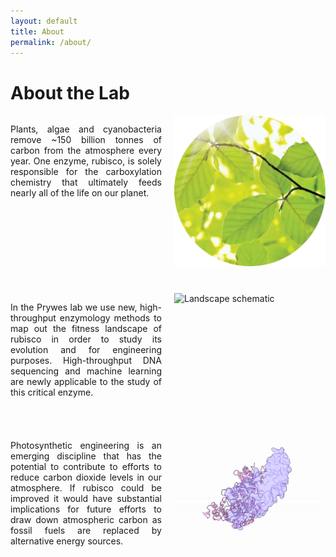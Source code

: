 ```yaml
---
layout: default
title: About
permalink: /about/
---
```


<style>
.about-row {
  display: flex;
  flex-direction: row;
  align-items: flex-start;
  gap: 20px;
  margin-bottom: 40px;
}

.about-text {
  flex: 1;
  text-align: justify;
}

.about-image {
  flex: 1;
}

.about-image img {
  max-width: 100%;
  height: auto;
}

@media (max-width: 768px) {
  .about-row {
    flex-direction: column;
  }
}
</style>

<h1>About the Lab</h1>

<div class="about-row">
  <div class="about-text">
    <p>
      Plants, algae and cyanobacteria remove ~150 billion tonnes of carbon from the atmosphere every year. One enzyme, rubisco, is solely responsible for the carboxylation chemistry that ultimately feeds nearly all of the life on our planet.
    </p>
  </div>
  <div class="about-image">
    <img src="/images/leaf.png" alt="Leaf illustration">
  </div>
</div>

<div class="about-row">
  <div class="about-text">
    <p>
      In the Prywes lab we use new, high-throughput enzymology methods to map out the fitness landscape of rubisco in order to study its evolution and for engineering purposes. High-throughput DNA sequencing and machine learning are newly applicable to the study of this critical enzyme.
    </p>
  </div>
  <div class="about-image">
    <img src="/images/landscapeGif.gif" alt="Landscape schematic">
  </div>
</div>

<div class="about-row">
  <div class="about-text">
    <p>
      Photosynthetic engineering is an emerging discipline that has the potential to contribute to efforts to reduce carbon dioxide levels in our atmosphere. If rubisco could be improved it would have substantial implications for future efforts to draw down atmospheric carbon as fossil fuels are replaced by alternative energy sources.
    </p>
  </div>
  <div class="about-image">
    <img src="/images/9rub_rotate.gif" alt="Rotating Rubisco animation">
  </div>
</div>
